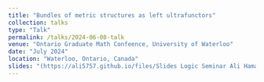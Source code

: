```yaml
---
title: "Bundles of metric structures as left ultrafunctors"
collection: talks
type: "Talk"
permalink: /talks/2024-06-08-talk
venue: "Ontario Graduate Math Confeence, University of Waterloo"
date: "July 2024"
location: "Waterloo, Ontario, Canada"
slides: "(https://ali5757.github.io/files/Slides Logic Seminar Ali Hamad.pdf)"
---
```

